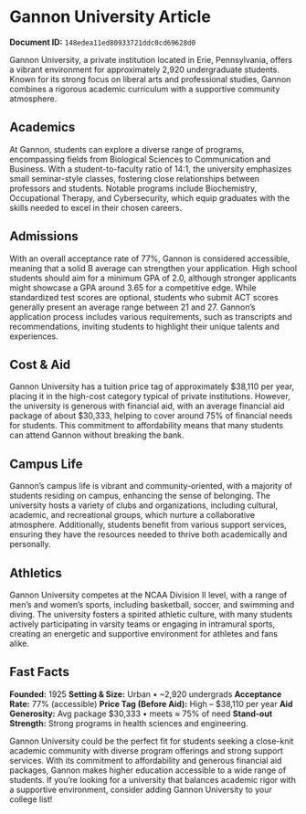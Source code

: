 # Gannon University Article

**Document ID:** `148edea11ed80933721ddc0cd69628d0`

Gannon University, a private institution located in Erie, Pennsylvania, offers a vibrant environment for approximately 2,920 undergraduate students. Known for its strong focus on liberal arts and professional studies, Gannon combines a rigorous academic curriculum with a supportive community atmosphere.

## Academics
At Gannon, students can explore a diverse range of programs, encompassing fields from Biological Sciences to Communication and Business. With a student-to-faculty ratio of 14:1, the university emphasizes small seminar-style classes, fostering close relationships between professors and students. Notable programs include Biochemistry, Occupational Therapy, and Cybersecurity, which equip graduates with the skills needed to excel in their chosen careers.

## Admissions
With an overall acceptance rate of 77%, Gannon is considered accessible, meaning that a solid B average can strengthen your application. High school students should aim for a minimum GPA of 2.0, although stronger applicants might showcase a GPA around 3.65 for a competitive edge. While standardized test scores are optional, students who submit ACT scores generally present an average range between 21 and 27. Gannon’s application process includes various requirements, such as transcripts and recommendations, inviting students to highlight their unique talents and experiences.

## Cost & Aid
Gannon University has a tuition price tag of approximately $38,110 per year, placing it in the high-cost category typical of private institutions. However, the university is generous with financial aid, with an average financial aid package of about $30,333, helping to cover around 75% of financial needs for students. This commitment to affordability means that many students can attend Gannon without breaking the bank.

## Campus Life
Gannon’s campus life is vibrant and community-oriented, with a majority of students residing on campus, enhancing the sense of belonging. The university hosts a variety of clubs and organizations, including cultural, academic, and recreational groups, which nurture a collaborative atmosphere. Additionally, students benefit from various support services, ensuring they have the resources needed to thrive both academically and personally.

## Athletics
Gannon University competes at the NCAA Division II level, with a range of men’s and women’s sports, including basketball, soccer, and swimming and diving. The university fosters a spirited athletic culture, with many students actively participating in varsity teams or engaging in intramural sports, creating an energetic and supportive environment for athletes and fans alike.

## Fast Facts
**Founded:** 1925
**Setting & Size:** Urban • ~2,920 undergrads
**Acceptance Rate:** 77% (accessible)
**Price Tag (Before Aid):** High – $38,110 per year
**Aid Generosity:** Avg package $30,333 • meets ≈ 75% of need
**Stand-out Strength:** Strong programs in health sciences and engineering.

Gannon University could be the perfect fit for students seeking a close-knit academic community with diverse program offerings and strong support services. With its commitment to affordability and generous financial aid packages, Gannon makes higher education accessible to a wide range of students. If you’re looking for a university that balances academic rigor with a supportive environment, consider adding Gannon University to your college list!

